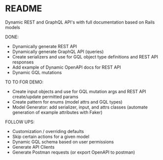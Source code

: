 # README

Dynamic REST and GraphQL API's with full documentation based on Rails models

DONE:

* Dynamically generate REST API
* Dynamically generate GraphQL API (queries)
* Create serializers and use for GQL object type definitions and REST API responses
* Add example of Dynamic OpenAPI docs for REST API
* Dynamic GQL mutations

TO TO FOR DEMO:

* Create input objects and use for GQL mutation args and REST API create/update permitted params
* Create pattern for enums (model attrs and GQL types)
* Model Generator: add serializer, input, and attrs classes (automate generation of example attributes with Faker)

FOLLOW UPS:

* Customization / overriding defaults
* Skip certain actions for a given model
* Dynamic GQL schema based on user permissions
* Generate API Clients
* Generate Postman requests (or export OpenAPI to postman)
